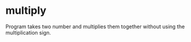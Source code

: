 # multiply
Program takes two number and multiplies them together without using the multiplication sign.
